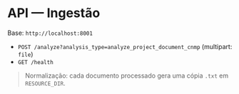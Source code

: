 # API — Ingestão
Base: `http://localhost:8001`

- `POST /analyze?analysis_type=analyze_project_document_cnmp` (multipart: `file`)
- `GET /health`

> Normalização: cada documento processado gera uma cópia `.txt` em `RESOURCE_DIR`.
